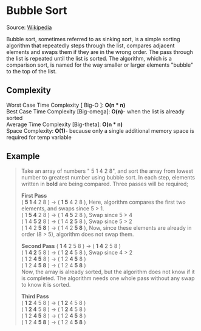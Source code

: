# Bubble Sort

Source: [Wikipedia](https://en.wikipedia.org/wiki/Bubble_sort)

Bubble sort, sometimes referred to as sinking sort, is a simple sorting algorithm that repeatedly steps through the list, compares adjacent elements and swaps them if they are in the wrong order. The pass through the list is repeated until the list is sorted. The algorithm, which is a comparison sort, is named for the way smaller or larger elements "bubble" to the top of the list.

## Complexity

Worst Case Time Complexity [ Big-O ]: **O(n * n)**  
Best Case Time Complexity [Big-omega]: **O(n)**- when the list is already sorted  
Average Time Complexity [Big-theta]: **O(n * n)**  
Space Complexity: **O(1)**- because only a single additional memory space is required for temp variable  

## Example

> Take an array of numbers " 5 1 4 2 8", and sort the array from lowest number to greatest number using bubble sort. In each step, elements written in **bold** are being compared. Three passes will be required;
>
> **First Pass**  
> ( **5 1** 4 2 8 ) → ( **1 5** 4 2 8 ), Here, algorithm compares the first two elements, and swaps since 5 > 1.  
> ( 1 **5 4** 2 8 ) → ( 1 **4 5** 2 8 ), Swap since 5 > 4  
> ( 1 4 **5 2**  8 ) → ( 1 4 **2 5** 8 ), Swap since 5 > 2  
> ( 1 4 2 **5 8** ) → ( 1 4 2 **5 8** ), Now, since these elements are already in order (8 > 5), algorithm does not swap them.  
>
> **Second Pass**
> ( **1 4** 2 5 8 ) → ( **1 4** 2 5 8 )  
> ( 1 **4 2** 5 8 ) → ( 1 **2 4** 5 8 ), Swap since 4 > 2  
> ( 1 2 **4 5** 8 ) → ( 1 2 **4 5** 8 )  
> ( 1 2 4 **5 8** ) → ( 1 2 4 **5 8** )  
> Now, the array is already sorted, but the algorithm does not know if it is completed. The algorithm needs one whole pass without any swap to know it is sorted.
>
> **Third Pass**  
> ( **1 2** 4 5 8 ) → ( **1 2** 4 5 8 )  
> ( 1 **2 4** 5 8 ) → ( 1 **2 4** 5 8 )  
> ( 1 2 **4 5** 8 ) → ( 1 2 **4 5** 8 )  
> ( 1 2 4 **5 8** ) → ( 1 2 4 **5 8** )
